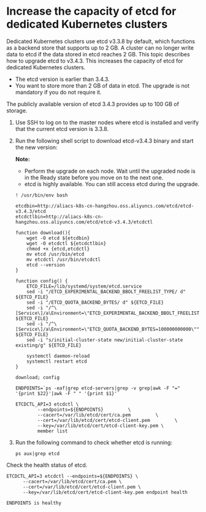 # Increase the capacity of etcd for dedicated Kubernetes clusters

Dedicated Kubernetes clusters use etcd v3.3.8 by default, which functions as a backend store that supports up to 2 GB. A cluster can no longer write data to etcd if the data stored in etcd reaches 2 GB. This topic describes how to upgrade etcd to v3.4.3. This increases the capacity of etcd for dedicated Kubernetes clusters.

-   The etcd version is earlier than 3.4.3.
-   You want to store more than 2 GB of data in etcd. The upgrade is not mandatory if you do not require it.

The publicly available version of etcd 3.4.3 provides up to 100 GB of storage.

1.  Use SSH to log on to the master nodes where etcd is installed and verify that the current etcd version is 3.3.8.

2.  Run the following shell script to download etcd-v3.4.3 binary and start the new version:

    **Note:**

    -   Perform the upgrade on each node. Wait until the upgraded node is in the Ready state before you move on to the next one.
    -   etcd is highly available. You can still access etcd during the upgrade.
    ```
    ! /usr/bin/env bash
    ```

    ```
    etcdbin=http://aliacs-k8s-cn-hangzhou.oss.aliyuncs.com/etcd/etcd-v3.4.3/etcd
    etcdctlbin=http://aliacs-k8s-cn-hangzhou.oss.aliyuncs.com/etcd/etcd-v3.4.3/etcdctl
    
    function download(){
        wget -O etcd ${etcdbin}
        wget -O etcdctl ${etcdctlbin}
        chmod +x {etcd,etcdctl}
        mv etcd /usr/bin/etcd
        mv etcdctl /usr/bin/etcdctl
        etcd --version
    }
    
    function config() {
        ETCD_FILE=/lib/systemd/system/etcd.service
        sed -i "/ETCD_EXPERIMENTAL_BACKEND_BBOLT_FREELIST_TYPE/ d" ${ETCD_FILE}
        sed -i "/ETCD_QUOTA_BACKEND_BYTES/ d" ${ETCD_FILE}
        sed -i "/^\[Service\]/a\Environment=\"ETCD_EXPERIMENTAL_BACKEND_BBOLT_FREELIST_TYPE=map\"" ${ETCD_FILE}
        sed -i "/^\[Service\]/a\Environment=\"ETCD_QUOTA_BACKEND_BYTES=100000000000\"" ${ETCD_FILE}
        sed -i "s/initial-cluster-state new/initial-cluster-state existing/g" ${ETCD_FILE}
    
        systemctl daemon-reload
        systemctl restart etcd
    }
    
    download; config
    
    ENDPOINTS=`ps -eaf|grep etcd-servers|grep -v grep|awk -F "=" '{print $22}'|awk -F " " '{print $1}'`
    
    ETCDCTL_API=3 etcdctl \
            --endpoints=${ENDPOINTS}         \
            --cacert=/var/lib/etcd/cert/ca.pem         \
            --cert=/var/lib/etcd/cert/etcd-client.pem         \
            --key=/var/lib/etcd/cert/etcd-client-key.pem \
            member list
    ```

3.  Run the following command to check whether etcd is running:

    ```
    ps aux|grep etcd
    ```


Check the health status of etcd.

```
ETCDCTL_API=3 etcdctl --endpoints=${ENDPOINTS} \
      --cacert=/var/lib/etcd/cert/ca.pem \
      --cert=/var/lib/etcd/cert/etcd-client.pem \
      --key=/var/lib/etcd/cert/etcd-client-key.pem endpoint health
```

```
ENDPOINTS is healthy
```

